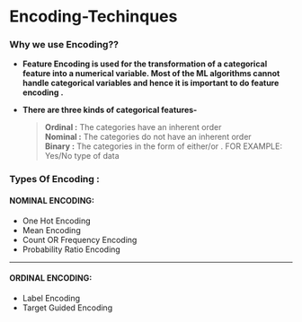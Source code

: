 # Encoding-Techinques

### Why we use Encoding??<br>
* <b>Feature Encoding is used for the transformation of a categorical feature into a numerical variable. Most of the ML algorithms cannot handle categorical variables and hence it is important to do feature encoding .</b>


* <b>There are three kinds of categorical features-</b>

  ><b>Ordinal :</b> The categories have an inherent order <br>
  ><b>Nominal :</b> The categories do not have an inherent order <br>
  ><b>Binary :</b> The categories in the form of either/or . FOR EXAMPLE: Yes/No type of data


### Types Of Encoding :
#### NOMINAL ENCODING:
* One Hot Encoding
* Mean Encoding
* Count OR Frequency Encoding
* Probability Ratio Encoding
<hr>

#### ORDINAL ENCODING:
* Label Encoding
* Target Guided Encoding
